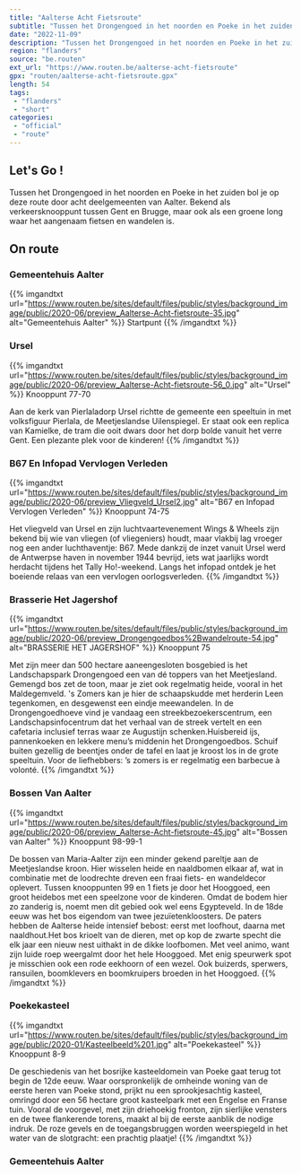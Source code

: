 ```yaml
---
title: "Aalterse Acht Fietsroute"
subtitle: "Tussen het Drongengoed in het noorden en Poeke in het zuiden bol je op deze route door acht deelgemeenten van Aalter"
date: "2022-11-09"
description: "Tussen het Drongengoed in het noorden en Poeke in het zuiden bol je op deze route door acht deelgemeenten van Aalter"
region: "flanders"
source: "be.routen"
ext_url: "https://www.routen.be/aalterse-acht-fietsroute"
gpx: "routen/aalterse-acht-fietsroute.gpx"
length: 54
tags:
 - "flanders"
 - "short"
categories:
 - "official"
 - "route"
---
```


## Let's Go ! 

Tussen het Drongengoed in het noorden en Poeke in het zuiden bol je op deze route door acht deelgemeenten van Aalter. Bekend als verkeersknooppunt tussen Gent en Brugge, maar ook als een groene long waar het aangenaam fietsen en wandelen is.

## On route

### Gemeentehuis Aalter

{{% imgandtxt url="https://www.routen.be/sites/default/files/public/styles/background_image/public/2020-06/preview_Aalterse-Acht-fietsroute-35.jpg" alt="Gemeentehuis Aalter" %}}
Startpunt
{{% /imgandtxt %}}

### Ursel

{{% imgandtxt url="https://www.routen.be/sites/default/files/public/styles/background_image/public/2020-06/preview_Aalterse-Acht-fietsroute-56_0.jpg" alt="Ursel" %}}
Knooppunt 77-70

Aan de kerk van Pierlaladorp Ursel richtte de gemeente een speeltuin in met volksfiguur Pierlala, de Meetjeslandse Uilenspiegel. Er staat ook een replica van Kamielke, de tram die ooit dwars door het dorp bolde vanuit het verre Gent. Een plezante plek voor de kinderen!
{{% /imgandtxt %}}

### B67 En Infopad Vervlogen Verleden

{{% imgandtxt url="https://www.routen.be/sites/default/files/public/styles/background_image/public/2020-06/preview_Vliegveld_Ursel2.jpg" alt="B67 en Infopad Vervlogen Verleden" %}}
Knooppunt 74-75

Het vliegveld van Ursel en zijn luchtvaartevenement Wings & Wheels zijn bekend bij wie van vliegen (of vliegeniers) houdt, maar vlakbij lag vroeger nog een ander luchthaventje: B67. Mede dankzij de inzet vanuit Ursel werd de Antwerpse haven in november 1944 bevrijd, iets wat jaarlijks wordt herdacht tijdens het Tally Ho!-weekend. Langs het infopad ontdek je het boeiende relaas van een vervlogen oorlogsverleden.
{{% /imgandtxt %}}

### Brasserie Het Jagershof

{{% imgandtxt url="https://www.routen.be/sites/default/files/public/styles/background_image/public/2020-06/preview_Drongengoedbos%2Bwandelroute-54.jpg" alt="BRASSERIE HET JAGERSHOF" %}}
Knooppunt 75

Met zijn meer dan 500 hectare aaneengesloten bosgebied is het Landschapspark Drongengoed een van dé toppers van het Meetjesland. Gemengd bos zet de toon, maar je ziet ook regelmatig heide, vooral in het Maldegemveld. 's Zomers kan je hier de schaapskudde met herderin Leen tegenkomen, en desgewenst een eindje meewandelen. In de Drongengoedhoeve vind je vandaag een streekbezoekerscentrum, een Landschapsinfocentrum dat het verhaal van de streek vertelt en een cafetaria inclusief terras waar ze Augustijn schenken.Huisbereid ijs, pannenkoeken en lekkere menu’s middenin het Drongengoedbos. Schuif buiten gezellig de beentjes onder de tafel en laat je kroost los in de grote speeltuin. Voor de liefhebbers: ’s zomers is er regelmatig een barbecue à volonté.
{{% /imgandtxt %}}

### Bossen Van Aalter

{{% imgandtxt url="https://www.routen.be/sites/default/files/public/styles/background_image/public/2020-06/preview_Aalterse-Acht-fietsroute-45.jpg" alt="Bossen van Aalter" %}}
Knooppunt 98-99-1

De bossen van Maria-Aalter zijn een minder gekend pareltje aan de Meetjeslandse kroon. Hier wisselen heide en naaldbomen elkaar af, wat in combinatie met de loodrechte dreven een fraai fiets- en wandeldecor oplevert. Tussen knooppunten 99 en 1 fiets je door het Hooggoed, een groot heidebos met een speelzone voor de kinderen. Omdat de bodem hier zo zanderig is, noemt men dit gebied ook wel eens Egypteveld. In de 18de eeuw was het bos eigendom van twee jezuïetenkloosters. De paters hebben de Aalterse heide intensief bebost: eerst met loofhout, daarna met naaldhout.Het bos krioelt van de dieren, met op kop de zwarte specht die elk jaar een nieuw nest uithakt in de dikke loofbomen. Met veel animo, want zijn luide roep weergalmt door het hele Hooggoed. Met enig speurwerk spot je misschien ook een rode eekhoorn of een wezel. Ook buizerds, sperwers, ransuilen, boomklevers en boomkruipers broeden in het Hooggoed.
{{% /imgandtxt %}}

### Poekekasteel

{{% imgandtxt url="https://www.routen.be/sites/default/files/public/styles/background_image/public/2020-01/Kasteelbeeld%201.jpg" alt="Poekekasteel" %}}
Knooppunt 8-9

De geschiedenis van het bosrijke kasteeldomein van Poeke gaat terug tot begin de 12de eeuw. Waar oorspronkelijk de omheinde woning van de eerste heren van Poeke stond, prijkt nu een sprookjesachtig kasteel, omringd door een 56 hectare groot kasteelpark met een Engelse en Franse tuin. Vooral de voorgevel, met zijn driehoekig fronton, zijn sierlijke vensters en de twee flankerende torens, maakt al bij de eerste aanblik de nodige indruk. De roze gevels en de toegangsbruggen worden weerspiegeld in het water van de slotgracht: een prachtig plaatje!
{{% /imgandtxt %}}

### Gemeentehuis Aalter


